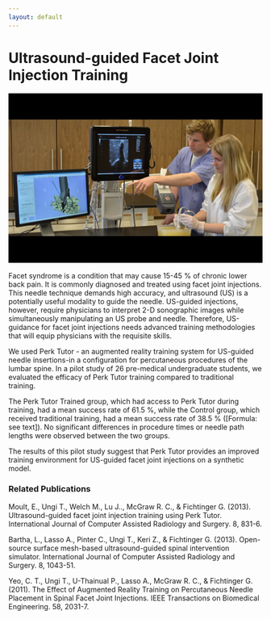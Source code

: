 ```yaml
---
layout: default
---
```

# Ultrasound-guided Facet Joint Injection Training

![Facet Joint](images/FacetJoint.png)

Facet syndrome is a condition that may cause 15-45 % of chronic lower back pain. It is commonly diagnosed and treated using facet joint injections. This needle technique demands high accuracy, and ultrasound (US) is a potentially useful modality to guide the needle. US-guided injections, however, require physicians to interpret 2-D sonographic images while simultaneously manipulating an US probe and needle. Therefore, US-guidance for facet joint injections needs advanced training methodologies that will equip physicians with the requisite skills.

We used Perk Tutor - an augmented reality training system for US-guided needle insertions-in a configuration for percutaneous procedures of the lumbar spine. In a pilot study of 26 pre-medical undergraduate students, we evaluated the efficacy of Perk Tutor training compared to traditional training.

The Perk Tutor Trained group, which had access to Perk Tutor during training, had a mean success rate of 61.5 %, while the Control group, which received traditional training, had a mean success rate of 38.5 % ([Formula: see text]). No significant differences in procedure times or needle path lengths were observed between the two groups.

The results of this pilot study suggest that Perk Tutor provides an improved training environment for US-guided facet joint injections on a synthetic model.


### Related Publications

Moult, E., Ungi T., Welch M., Lu J.., McGraw R. C., & Fichtinger G. (2013).  Ultrasound-guided facet joint injection training using Perk Tutor. International Journal of Computer Assisted Radiology and Surgery. 8, 831-6.

Bartha, L., Lasso A., Pinter C., Ungi T., Keri Z., & Fichtinger G. (2013).  Open-source surface mesh-based ultrasound-guided spinal intervention simulator. International Journal of Computer Assisted Radiology and Surgery. 8, 1043-51.

Yeo, C. T., Ungi T., U-Thainual P., Lasso A., McGraw R. C., & Fichtinger G. (2011).  The Effect of Augmented Reality Training on Percutaneous Needle Placement in Spinal Facet Joint Injections. IEEE Transactions on Biomedical Engineering. 58, 2031-7.